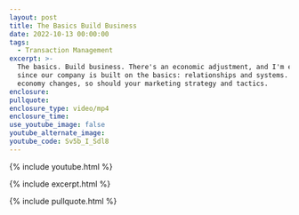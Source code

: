 ```yaml
---
layout: post
title: The Basics Build Business
date: 2022-10-13 00:00:00
tags:
  - Transaction Management
excerpt: >-
  The basics. Build business. There's an economic adjustment, and I'm excited
  since our company is built on the basics: relationships and systems. When the
  economy changes, so should your marketing strategy and tactics.
enclosure:
pullquote:
enclosure_type: video/mp4
enclosure_time:
use_youtube_image: false
youtube_alternate_image:
youtube_code: Sv5b_I_Sdl8
---
```

{% include youtube.html %}

{% include excerpt.html %}

{% include pullquote.html %}